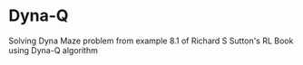 # Dyna-Q
Solving Dyna Maze problem from example 8.1 of Richard S Sutton's RL Book using Dyna-Q algorithm
